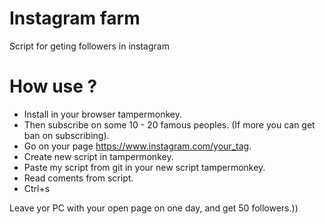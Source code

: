 # Instagram farm

Script for geting followers in instagram

# How use ?

* Install in your browser tampermonkey.
* Then subscribe on some 10 - 20 famous peoples.
(If more you can get ban on subscribing).
* Go on your page https://www.instagram.com/your_tag.
* Create new script in tampermonkey.
* Paste my script from git in your new script tampermonkey.
* Read coments from script.
* Ctrl+s

Leave yor PC with your open page on one day, and get 50 followers.))
